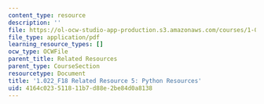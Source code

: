 ```yaml
---
content_type: resource
description: ''
file: https://ol-ocw-studio-app-production.s3.amazonaws.com/courses/1-022-introduction-to-network-models-fall-2018/4164c023511811b7d88e2be84d0a8138_MIT1_022F18_RelatedResource5.pdf
file_type: application/pdf
learning_resource_types: []
ocw_type: OCWFile
parent_title: Related Resources
parent_type: CourseSection
resourcetype: Document
title: '1.022_F18 Related Resource 5: Python Resources'
uid: 4164c023-5118-11b7-d88e-2be84d0a8138
---
```

